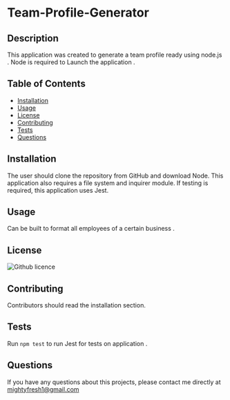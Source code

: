 # Team-Profile-Generator

## Description 
This application was created to generate a team profile ready using node.js . Node is required to Launch the application .
 
## Table of Contents
* [Installation](#installation)
* [Usage](#usage)
* [License](#license)
* [Contributing](#contributing)
* [Tests](#tests)
* [Questions](#questions)

## Installation 
The user should clone the repository from GitHub and download Node. This application also requires a file system and inquirer module. If testing is required, this application uses Jest. 

## Usage 
Can be built to format all employees of a certain business .

## License
![Github licence](http://img.shields.io/badge/license-MIT-blue.svg)

## Contributing 
Contributors should read the installation section. 

## Tests
Run `npm test` to run Jest for tests on application .

## Questions
If you have any questions about this projects, please contact me directly at mightyfresh1@gmail.com 